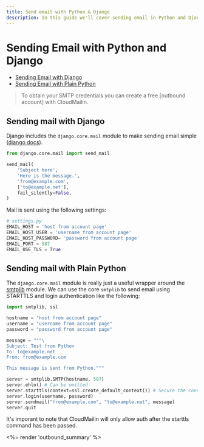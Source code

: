 ```yaml
---
title: Send email with Python & Django
description: In this guide we'll cover sending email in Python and Django over SMTP with CloudMailin.
---
```


# Sending Email with Python and Django

* [Sending Email with Django](#sending-mail-with-django)
* [Sending Email with Plain Python](#sending-mail-with-python)

> To obtain your SMTP credentials you can create a free [outbound account] with CloudMailin.

## Sending mail with Django

Django includes the `django.core.mail` module to make sending email simple ([django docs]).

```python
from django.core.mail import send_mail

send_mail(
    'Subject here',
    'Here is the message.',
    'from@example.com',
    ['to@example.net'],
    fail_silently=False,
)
```

Mail is sent using the following settings:

```python
# settings.py
EMAIL_HOST = 'host from account page'
EMAIL_HOST_USER = 'username from account page'
EMAIL_HOST_PASSWORD= 'password from account page'
EMAIL_PORT = 587
EMAIL_USE_TLS = True
```

## Sending mail with Plain Python

The `django.core.mail` module is really just a useful wrapper around the [smtplib] module.
We can use the core `smtplib` to send email using STARTTLS and login authentication like the
following:

```python
import smtplib, ssl

hostname = "host from account page"
username = "username from account page"
password = "password from account page"

message = """\
Subject: Test from Python
To: to@example.net
From: from@example.com

This message is sent from Python."""

server = smtplib.SMTP(hostname, 587)
server.ehlo() # Can be omitted
server.starttls(context=ssl.create_default_context()) # Secure the connection
server.login(username, password)
server.sendmail("from@example.com", "to@example.net", message)
server.quit
```

It's imporant to note that CloudMailin will only allow auth after the starttls command has been
passed.

<%= render 'outbound_summary' %>

[django docs]: https://docs.djangoproject.com/en/3.1/topics/email/
[smtplib]: https://docs.python.org/3/library/smtplib.html#module-smtplib
